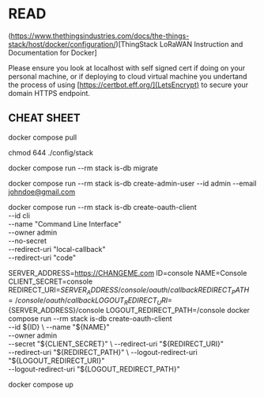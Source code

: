 # READ

(https://www.thethingsindustries.com/docs/the-things-stack/host/docker/configuration/)[ThingStack LoRaWAN Instruction and Documentation for Docker]

Please ensure you look at localhost with self signed cert if doing on your personal machine, or if deploying to cloud virtual machine you undertand the process of using [https://certbot.eff.org/](LetsEncrypt) to secure your domain HTTPS endpoint.

## CHEAT SHEET

docker compose pull

chmod 644 ./config/stack

docker compose run --rm stack is-db migrate

docker compose run --rm stack is-db create-admin-user --id admin --email johndoe@gmail.com

docker compose run --rm stack is-db create-oauth-client \
  --id cli \
  --name "Command Line Interface" \
  --owner admin \
  --no-secret \
  --redirect-uri "local-callback" \
  --redirect-uri "code"

SERVER_ADDRESS=https://CHANGEME.com
ID=console
NAME=Console
CLIENT_SECRET=console
REDIRECT_URI=${SERVER_ADDRESS}/console/oauth/callback
REDIRECT_PATH=/console/oauth/callback
LOGOUT_REDIRECT_URI=${SERVER_ADDRESS}/console
LOGOUT_REDIRECT_PATH=/console
docker compose run --rm stack is-db create-oauth-client \
  --id ${ID} \
  --name "${NAME}" \
  --owner admin \
  --secret "${CLIENT_SECRET}" \
  --redirect-uri "${REDIRECT_URI}" \
  --redirect-uri "${REDIRECT_PATH}" \
  --logout-redirect-uri "${LOGOUT_REDIRECT_URI}" \
  --logout-redirect-uri "${LOGOUT_REDIRECT_PATH}"

docker compose up
